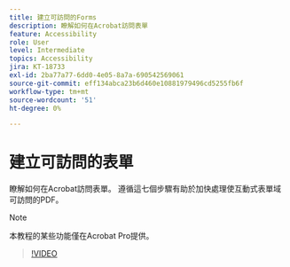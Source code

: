 ```yaml
---
title: 建立可訪問的Forms
description: 瞭解如何在Acrobat訪問表單
feature: Accessibility
role: User
level: Intermediate
topics: Accessibility
jira: KT-18733
exl-id: 2ba77a77-6dd0-4e05-8a7a-690542569061
source-git-commit: eff134abca23b6d460e10881979496cd5255fb6f
workflow-type: tm+mt
source-wordcount: '51'
ht-degree: 0%

---
```


# 建立可訪問的表單

瞭解如何在Acrobat訪問表單。 遵循這七個步驟有助於加快處理使互動式表單域可訪問的PDF。

>[!NOTE]
>
>本教程的某些功能僅在Acrobat Pro提供。

>[!VIDEO](https://video.tv.adobe.com/v/3471615?quality=12&learn=on&hidetitle=true)
